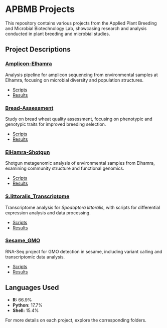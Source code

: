 # APBMB Projects

This repository contains various projects from the Applied Plant Breeding and Microbial Biotechnology Lab, showcasing research and analysis conducted in plant breeding and microbial studies.

## Project Descriptions

### [Amplicon-Elhamra](https://github.com/RaafatA/APBMB-Projects/tree/main/Amplicon-Elhamra)
Analysis pipeline for amplicon sequencing from environmental samples at Elhamra, focusing on microbial diversity and population structures.
- [Scripts](https://github.com/RaafatA/APBMB-Projects/tree/main/Amplicon-Elhamra/scripts)
- [Results](https://github.com/RaafatA/APBMB-Projects/tree/main/Amplicon-Elhamra/results)

### [Bread-Assessment](https://github.com/RaafatA/APBMB-Projects/tree/main/Bread-Assessment)
Study on bread wheat quality assessment, focusing on phenotypic and genotypic traits for improved breeding selection.
- [Scripts](https://github.com/RaafatA/APBMB-Projects/tree/main/Bread-Assessment/scripts)
- [Results](https://github.com/RaafatA/APBMB-Projects/tree/main/Bread-Assessment/results)

### [ElHamra-Shotgun](https://github.com/RaafatA/APBMB-Projects/tree/main/ElHamra-Shotgun)
Shotgun metagenomic analysis of environmental samples from Elhamra, examining community structure and functional genomics.
- [Scripts](https://github.com/RaafatA/APBMB-Projects/tree/main/ElHamra-Shotgun/scripts)
- [Results](https://github.com/RaafatA/APBMB-Projects/tree/main/ElHamra-Shotgun/results)

### [S.littoralis_Transcriptome](https://github.com/RaafatA/APBMB-Projects/tree/main/S.littoralis_Transcriptome)
Transcriptome analysis for *Spodoptera littoralis*, with scripts for differential expression analysis and data processing.
- [Scripts](https://github.com/RaafatA/APBMB-Projects/tree/main/S.littoralis_Transcriptome/scripts)
- [Results](https://github.com/RaafatA/APBMB-Projects/tree/main/S.littoralis_Transcriptome/results)

### [Sesame_GMO](https://github.com/RaafatA/APBMB-Projects/tree/main/Sesame_GMO)
RNA-Seq project for GMO detection in sesame, including variant calling and transcriptomic data analysis.
- [Scripts](https://github.com/RaafatA/APBMB-Projects/tree/main/Sesame_GMO/scripts)
- [Results](https://github.com/RaafatA/APBMB-Projects/tree/main/Sesame_GMO/results)

## Languages Used
- **R:** 66.9%
- **Python:** 17.7%
- **Shell:** 15.4%

For more details on each project, explore the corresponding folders.
